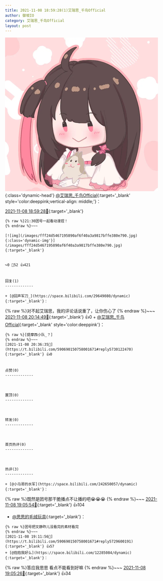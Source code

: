 ```yaml
---
title: 2021-11-08 18:59:28(1)艾瑞思_千鸟Official
author: 御坂IO
category: 艾瑞思_千鸟Official
layout: post
---
```


![img](/images/7e08840c56f251de28bdf766b647bd5fe9a5d50a.jpg){:class='dynamic-head'}
[@艾瑞思_千鸟Official](https://space.bilibili.com/1090010845/dynamic){:target='_blank' style='color:deeppink;vertical-align: middle;'}：

[2021-11-08 18:59:28🔗](https://t.bilibili.com/590690150758001671){:target='_blank'}

~~~
{% raw %}21:30团号一起看动漫捏！
{% endraw %}~~~

[![img](/images/fff24d5467195890af6f40a3a9817bffe380e790.jpg){:class='dynamic-img'}](/images/fff24d5467195890af6f40a3a9817bffe380e790.jpg){:target='_blank'}


↪️0 💬52 👍421


回复(1)
-------------

+ [@回声军刀_](https://space.bilibili.com/29649080/dynamic){:target='_blank'}：
~~~
{% raw %}对不起艾瑞思，我的评论话说重了，让你伤心了
{% endraw %}~~~
[2021-11-08 20:14:49🔗](https://t.bilibili.com/590690150758001671#reply5729990327){:target='_blank'} 👍0
    + [@艾瑞思_千鸟Official](https://space.bilibili.com/1090010845/dynamic){:target='_blank' style='color:deeppink'}：
~~~
{% raw %}[提摩西小队_？]
{% endraw %}~~~
[2021-11-08 20:36:35🔗](https://t.bilibili.com/590690150758001671#reply5730122470){:target='_blank'} 👍0


点赞(0)
-------------



置顶(0)
-------------



转发(0)
-------------



首页热评(0)
-------------



热评(3)
-------------

+ [@小马哥的水军](https://space.bilibili.com/242650057/dynamic){:target='_blank'}：
~~~
{% raw %}既然是团号那干脆播点不让播的吧😭😭😭
{% endraw %}~~~
[2021-11-08 19:05:54🔗](https://t.bilibili.com/590690150758001671#reply5729552572){:target='_blank'} 👍104
+ [@思思的毛绒玩具](https://space.bilibili.com/246421649/dynamic){:target='_blank'}：
~~~
{% raw %}团号把文静昨儿没看完的素材看完
{% endraw %}~~~
[2021-11-08 19:11:56🔗](https://t.bilibili.com/590690150758001671#reply5729600191){:target='_blank'} 👍57
+ [@抱抱我好么](https://space.bilibili.com/12285084/dynamic){:target='_blank'}：
~~~
{% raw %}答应我思思 看点不能看到好嘛
{% endraw %}~~~
[2021-11-08 19:05:26🔗](https://t.bilibili.com/590690150758001671#reply5729551552){:target='_blank'} 👍34


